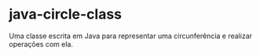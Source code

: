 # java-circle-class
Uma classe escrita em Java para representar uma circunferência e realizar operações com ela.
